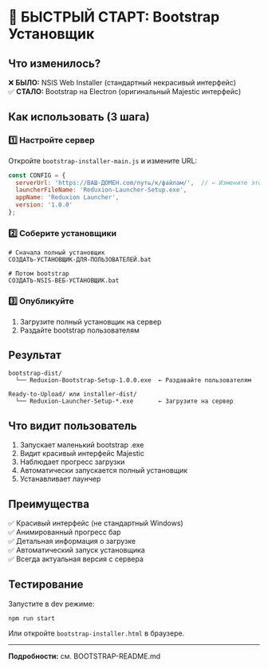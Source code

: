 # 🚀 БЫСТРЫЙ СТАРТ: Bootstrap Установщик

## Что изменилось?

❌ **БЫЛО:** NSIS Web Installer (стандартный некрасивый интерфейс)  
✅ **СТАЛО:** Bootstrap на Electron (оригинальный Majestic интерфейс)

## Как использовать (3 шага)

### 1️⃣ Настройте сервер

Откройте `bootstrap-installer-main.js` и измените URL:

```javascript
const CONFIG = {
  serverUrl: 'https://ВАШ-ДОМЕН.com/путь/к/файлам/',  // ← Измените это
  launcherFileName: 'Reduxion-Launcher-Setup.exe',
  appName: 'Reduxion Launcher',
  version: '1.0.0'
};
```

### 2️⃣ Соберите установщики

```batch
# Сначала полный установщик
СОЗДАТЬ-УСТАНОВЩИК-ДЛЯ-ПОЛЬЗОВАТЕЛЕЙ.bat

# Потом bootstrap
СОЗДАТЬ-NSIS-ВЕБ-УСТАНОВЩИК.bat
```

### 3️⃣ Опубликуйте

1. Загрузите полный установщик на сервер
2. Раздайте bootstrap пользователям

## Результат

```
bootstrap-dist/
  └── Reduxion-Bootstrap-Setup-1.0.0.exe  ← Раздавайте пользователям

Ready-to-Upload/ или installer-dist/
  └── Reduxion-Launcher-Setup-*.exe       ← Загрузите на сервер
```

## Что видит пользователь

1. Запускает маленький bootstrap .exe
2. Видит красивый интерфейс Majestic
3. Наблюдает прогресс загрузки
4. Автоматически запускается полный установщик
5. Устанавливает лаунчер

## Преимущества

✅ Красивый интерфейс (не стандартный Windows)  
✅ Анимированный прогресс бар  
✅ Детальная информация о загрузке  
✅ Автоматический запуск установщика  
✅ Всегда актуальная версия с сервера

## Тестирование

Запустите в dev режиме:
```batch
npm run start
```

Или откройте `bootstrap-installer.html` в браузере.

---

**Подробности:** см. BOOTSTRAP-README.md
